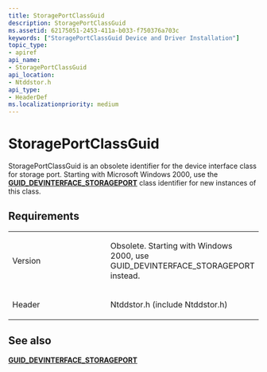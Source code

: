 ```yaml
---
title: StoragePortClassGuid
description: StoragePortClassGuid
ms.assetid: 62175051-2453-411a-b033-f750376a703c
keywords: ["StoragePortClassGuid Device and Driver Installation"]
topic_type:
- apiref
api_name:
- StoragePortClassGuid
api_location:
- Ntddstor.h
api_type:
- HeaderDef
ms.localizationpriority: medium
---
```


# StoragePortClassGuid


StoragePortClassGuid is an obsolete identifier for the device interface class for storage port. Starting with Microsoft Windows 2000, use the [**GUID_DEVINTERFACE_STORAGEPORT**](guid-devinterface-storageport.md) class identifier for new instances of this class.

Requirements
------------

<table>
<colgroup>
<col width="50%" />
<col width="50%" />
</colgroup>
<tbody>
<tr class="odd">
<td align="left"><p>Version</p></td>
<td align="left"><p>Obsolete. Starting with Windows 2000, use GUID_DEVINTERFACE_STORAGEPORT instead.</p></td>
</tr>
<tr class="even">
<td align="left"><p>Header</p></td>
<td align="left">Ntddstor.h (include Ntddstor.h)</td>
</tr>
</tbody>
</table>

## See also


[**GUID_DEVINTERFACE_STORAGEPORT**](guid-devinterface-storageport.md)

 

 






